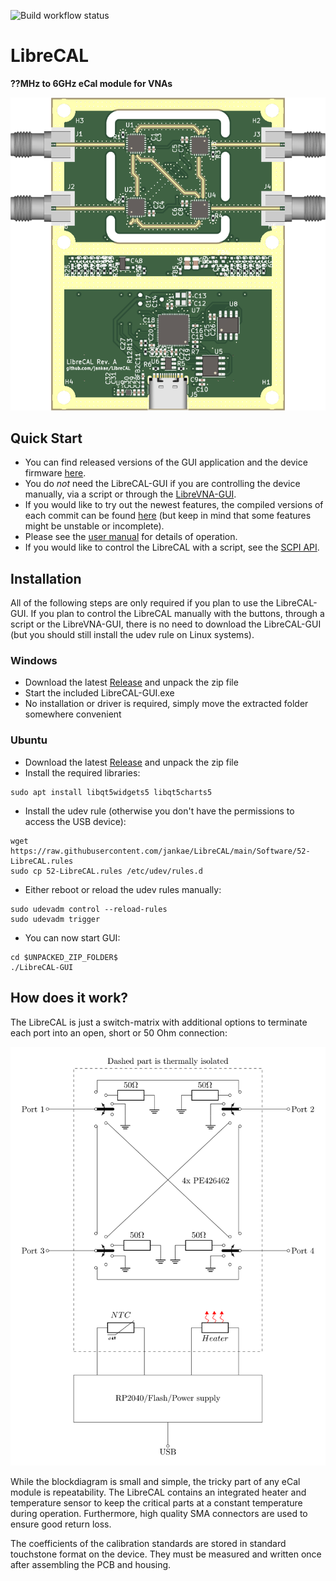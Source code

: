 ![Build workflow status](https://github.com/jankae/LibreCAL/actions/workflows/Build.yml/badge.svg)
# LibreCAL
**??MHz to 6GHz eCal module for VNAs**

![](Hardware/LibreCAL.png)

## Quick Start
* You can find released versions of the GUI application and the device firmware [here](https://github.com/jankae/LibreCAL/releases).
* You do *not* need the LibreCAL-GUI if you are controlling the device manually, via a script or through the [LibreVNA-GUI](https://github.com/jankae/LibreVNA).
* If you would like to try out the newest features, the compiled versions of each commit can be found [here](https://github.com/jankae/LibreCAL/actions) (but keep in mind that some features might be unstable or incomplete).
* Please see the [user manual](Documentation/manual.pdf) for details of operation.
* If you would like to control the LibreCAL with a script, see the [SCPI API](Documentation/SCPI_API.pdf).

## Installation

All of the following steps are only required if you plan to use the LibreCAL-GUI. If you plan to control the LibreCAL manually with the buttons, through a script or the LibreVNA-GUI, there is no need to download the LibreCAL-GUI (but you should still install the udev rule on Linux systems).

### Windows
* Download the latest [Release](https://github.com/jankae/LibreCAL/releases) and unpack the zip file
* Start the included LibreCAL-GUI.exe
* No installation or driver is required, simply move the extracted folder somewhere convenient

### Ubuntu
* Download the latest [Release](https://github.com/jankae/LibreCAL/releases) and unpack the zip file
* Install the required libraries:
```console
sudo apt install libqt5widgets5 libqt5charts5
```
* Install the udev rule (otherwise you don't have the permissions to access the USB device):
```console
wget https://raw.githubusercontent.com/jankae/LibreCAL/main/Software/52-LibreCAL.rules
sudo cp 52-LibreCAL.rules /etc/udev/rules.d
```
* Either reboot or reload the udev rules manually:
```console
sudo udevadm control --reload-rules
sudo udevadm trigger
```
* You can now start GUI:
```console
cd $UNPACKED_ZIP_FOLDER$
./LibreCAL-GUI
```

## How does it work?
The LibreCAL is just a switch-matrix with additional options to terminate each port into an open, short or 50 Ohm connection:

![](Hardware/Blockdiagram/eCal.svg)

While the blockdiagram is small and simple, the tricky part of any eCal module is repeatability. The LibreCAL contains an integrated heater and temperature sensor to keep the critical parts at a constant temperature during operation. Furthermore, high quality SMA connectors are used to ensure good return loss.

The coefficients of the calibration standards are stored in standard touchstone format on the device. They must be measured and written once after assembling the PCB and housing.

